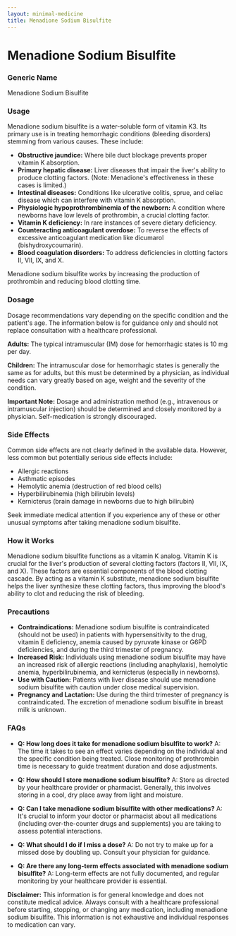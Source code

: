 ```yaml
---
layout: minimal-medicine
title: Menadione Sodium Bisulfite
---
```


# Menadione Sodium Bisulfite
### Generic Name
Menadione Sodium Bisulfite

### Usage

Menadione sodium bisulfite is a water-soluble form of vitamin K3.  Its primary use is in treating hemorrhagic conditions (bleeding disorders) stemming from various causes.  These include:

*   **Obstructive jaundice:**  Where bile duct blockage prevents proper vitamin K absorption.
*   **Primary hepatic disease:** Liver diseases that impair the liver's ability to produce clotting factors.  (Note: Menadione's effectiveness in these cases is limited.)
*   **Intestinal diseases:** Conditions like ulcerative colitis, sprue, and celiac disease which can interfere with vitamin K absorption.
*   **Physiologic hypoprothrombinemia of the newborn:**  A condition where newborns have low levels of prothrombin, a crucial clotting factor.
*   **Vitamin K deficiency:** In rare instances of severe dietary deficiency.
*   **Counteracting anticoagulant overdose:** To reverse the effects of excessive anticoagulant medication like dicumarol (bishydroxycoumarin).
*   **Blood coagulation disorders:** To address deficiencies in clotting factors II, VII, IX, and X.

Menadione sodium bisulfite works by increasing the production of prothrombin and reducing blood clotting time.


### Dosage

Dosage recommendations vary depending on the specific condition and the patient's age.  The information below is for guidance only and should not replace consultation with a healthcare professional.

**Adults:** The typical intramuscular (IM) dose for hemorrhagic states is 10 mg per day.

**Children:** The intramuscular dose for hemorrhagic states is generally the same as for adults, but this must be determined by a physician, as individual needs can vary greatly based on age, weight and the severity of the condition.

**Important Note:**  Dosage and administration method (e.g., intravenous or intramuscular injection) should be determined and closely monitored by a physician.  Self-medication is strongly discouraged.


### Side Effects

Common side effects are not clearly defined in the available data.  However, less common but potentially serious side effects include:

*   Allergic reactions
*   Asthmatic episodes
*   Hemolytic anemia (destruction of red blood cells)
*   Hyperbilirubinemia (high bilirubin levels)
*   Kernicterus (brain damage in newborns due to high bilirubin)

Seek immediate medical attention if you experience any of these or other unusual symptoms after taking menadione sodium bisulfite.


### How it Works

Menadione sodium bisulfite functions as a vitamin K analog. Vitamin K is crucial for the liver's production of several clotting factors (factors II, VII, IX, and X).  These factors are essential components of the blood clotting cascade. By acting as a vitamin K substitute, menadione sodium bisulfite helps the liver synthesize these clotting factors, thus improving the blood's ability to clot and reducing the risk of bleeding.


### Precautions

*   **Contraindications:** Menadione sodium bisulfite is contraindicated (should not be used) in patients with hypersensitivity to the drug, vitamin E deficiency, anemia caused by pyruvate kinase or G6PD deficiencies, and during the third trimester of pregnancy.
*   **Increased Risk:** Individuals using menadione sodium bisulfite may have an increased risk of allergic reactions (including anaphylaxis), hemolytic anemia, hyperbilirubinemia, and kernicterus (especially in newborns).
*   **Use with Caution:**  Patients with liver disease should use menadione sodium bisulfite with caution under close medical supervision.
*   **Pregnancy and Lactation:** Use during the third trimester of pregnancy is contraindicated.  The excretion of menadione sodium bisulfite in breast milk is unknown.


### FAQs

*   **Q: How long does it take for menadione sodium bisulfite to work?** A:  The time it takes to see an effect varies depending on the individual and the specific condition being treated. Close monitoring of prothrombin time is necessary to guide treatment duration and dose adjustments.

*   **Q: How should I store menadione sodium bisulfite?** A:  Store as directed by your healthcare provider or pharmacist.  Generally, this involves storing in a cool, dry place away from light and moisture.

*   **Q: Can I take menadione sodium bisulfite with other medications?** A:  It's crucial to inform your doctor or pharmacist about all medications (including over-the-counter drugs and supplements) you are taking to assess potential interactions.

*   **Q: What should I do if I miss a dose?** A:  Do not try to make up for a missed dose by doubling up. Consult your physician for guidance.

*   **Q: Are there any long-term effects associated with menadione sodium bisulfite?** A: Long-term effects are not fully documented, and regular monitoring by your healthcare provider is essential.

**Disclaimer:** This information is for general knowledge and does not constitute medical advice.  Always consult with a healthcare professional before starting, stopping, or changing any medication, including menadione sodium bisulfite.  This information is not exhaustive and individual responses to medication can vary.
